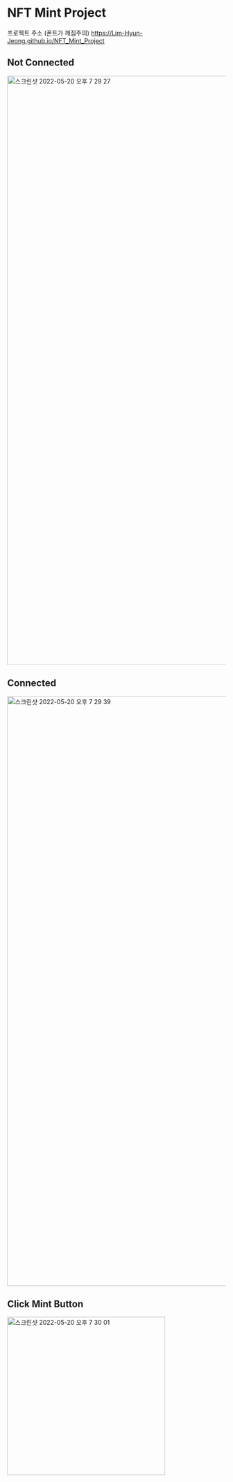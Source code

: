 # NFT Mint Project

프로젝트 주소 (폰트가 깨짐주의)
https://Lim-Hyun-Jeong.github.io/NFT_Mint_Project

## Not Connected
<img width="1355" alt="스크린샷 2022-05-20 오후 7 29 27" src="https://user-images.githubusercontent.com/95120267/169510245-0aed3b1c-d629-4279-b15a-1fc329dcd5c2.png">

## Connected

<img width="1356" alt="스크린샷 2022-05-20 오후 7 29 39" src="https://user-images.githubusercontent.com/95120267/169510249-86e14e73-2b47-4a7e-aa30-06d107553412.png">

## Click Mint Button
<img width="364" alt="스크린샷 2022-05-20 오후 7 30 01" src="https://user-images.githubusercontent.com/95120267/169510255-c9e7b097-ff27-44eb-ab3c-ab5774a56e1d.png">
